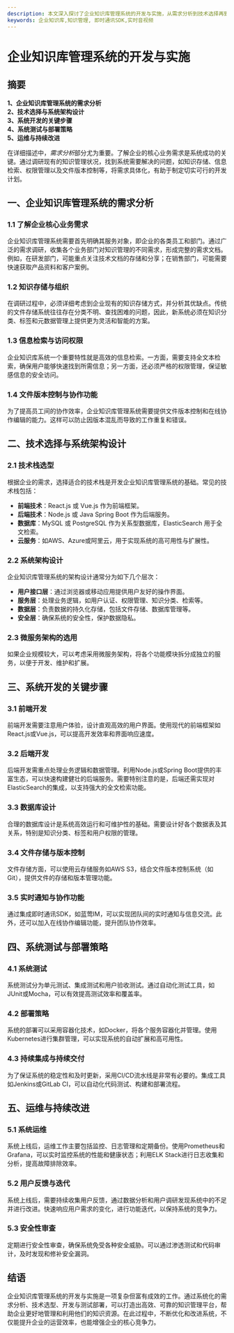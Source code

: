 ```yaml
---
description: 本文深入探讨了企业知识库管理系统的开发与实施，从需求分析到技术选择再到实际开发与部署，帮助企业更好地管理和利用他们的知识资源。
keywords: 企业知识库,知识管理, 即时通讯SDK,实时音视频
---
```

# 企业知识库管理系统的开发与实施

## 摘要

**1、企业知识库管理系统的需求分析**  
**2、技术选择与系统架构设计**  
**3、系统开发的关键步骤**  
**4、系统测试与部署策略**  
**5、运维与持续改进**  

在详细描述中，*需求分析*部分尤为重要。了解企业的核心业务需求是系统成功的关键。通过调研现有的知识管理状况，找到系统需要解决的问题，如知识存储、信息检索、权限管理以及文件版本控制等，将需求具体化，有助于制定切实可行的开发计划。

## 一、企业知识库管理系统的需求分析

### 1.1 了解企业核心业务需求

企业知识库管理系统需要首先明确其服务对象，即企业的各类员工和部门。通过广泛的需求调研，收集各个业务部门对知识管理的不同需求，形成完整的需求文档。例如，在研发部门，可能重点关注技术文档的存储和分享；在销售部门，可能需要快速获取产品资料和客户案例。

### 1.2 知识存储与组织

在调研过程中，必须详细考虑到企业现有的知识存储方式，并分析其优缺点。传统的文件存储系统往往存在分类不明、查找困难的问题，因此，新系统必须在知识分类、标签和元数据管理上提供更为灵活和智能的方案。

### 1.3 信息检索与访问权限

企业知识库系统一个重要特性就是高效的信息检索。一方面，需要支持全文本检索，确保用户能够快速找到所需信息；另一方面，还必须严格的权限管理，保证敏感信息的安全访问。

### 1.4 文件版本控制与协作功能

为了提高员工间的协作效率，企业知识库管理系统需要提供文件版本控制和在线协作编辑的能力。这样可以防止因版本混乱而导致的工作重复和错误。

## 二、技术选择与系统架构设计

### 2.1 技术栈选型

根据企业的需求，选择适合的技术栈是开发企业知识库管理系统的基础。常见的技术栈包括：

* **前端技术**：React.js 或 Vue.js 作为前端框架。
* **后端技术**：Node.js 或 Java Spring Boot 作为后端服务。
* **数据库**：MySQL 或 PostgreSQL 作为关系型数据库，ElasticSearch 用于全文检索。
* **云服务**：如AWS、Azure或阿里云，用于实现系统的高可用性与扩展性。

### 2.2 系统架构设计

企业知识库管理系统的架构设计通常分为如下几个层次：

* **用户接口层**：通过浏览器或移动应用提供用户友好的操作界面。
* **服务层**：处理业务逻辑，如用户认证、权限管理、知识分类、检索等。
* **数据层**：负责数据的持久化存储，包括文件存储、数据库管理等。
* **安全层**：确保系统的安全性，保护数据隐私。

### 2.3 微服务架构的选用

如果企业规模较大，可以考虑采用微服务架构，将各个功能模块拆分成独立的服务，以便于开发、维护和扩展。

## 三、系统开发的关键步骤

### 3.1 前端开发

前端开发需要注意用户体验，设计直观高效的用户界面。使用现代的前端框架如React.js或Vue.js，可以提高开发效率和界面响应速度。

### 3.2 后端开发

后端开发需重点处理业务逻辑和数据管理。利用Node.js或Spring Boot提供的丰富生态，可以快速构建健壮的后端服务。需要特别注意的是，后端还需实现对ElasticSearch的集成，以支持强大的全文检索功能。

### 3.3 数据库设计

合理的数据库设计是系统高效运行和可维护性的基础。需要设计好各个数据表及其关系，特别是知识分类、标签和用户权限的管理。

### 3.4 文件存储与版本控制

文件存储方面，可以使用云存储服务如AWS S3，结合文件版本控制系统（如 Git），提供文件的存储和版本管理功能。

### 3.5 实时通知与协作功能

通过集成即时通讯SDK，如蓝莺IM，可以实现团队间的实时通知与信息交流。此外，还可以加入在线协作编辑功能，提升团队协作效率。

## 四、系统测试与部署策略

### 4.1 系统测试

系统测试分为单元测试、集成测试和用户验收测试。通过自动化测试工具，如JUnit或Mocha，可以有效提高测试效率和覆盖率。

### 4.2 部署策略

系统的部署可以采用容器化技术，如Docker，将各个服务容器化并管理。使用Kubernetes进行集群管理，可以实现系统的自动扩展和高可用性。

### 4.3 持续集成与持续交付

为了保证系统的稳定性和及时更新，采用CI/CD流水线是非常有必要的。集成工具如Jenkins或GitLab CI，可以自动化代码测试、构建和部署流程。

## 五、运维与持续改进

### 5.1 系统运维

系统上线后，运维工作主要包括监控、日志管理和定期备份。使用Prometheus和Grafana，可以实时监控系统的性能和健康状态；利用ELK Stack进行日志收集和分析，提高故障排除效率。

### 5.2 用户反馈与迭代

系统上线后，需要持续收集用户反馈，通过数据分析和用户调研发现系统中的不足并进行改进。快速响应用户需求的变化，进行功能迭代，以保持系统的竞争力。

### 5.3 安全性审查

定期进行安全性审查，确保系统免受各种安全威胁。可以通过渗透测试和代码审计，及时发现和修补安全漏洞。

## 结语

企业知识库管理系统的开发与实施是一项复杂但富有成效的工作。通过系统化的需求分析、技术选型、开发与测试部署，可以打造出高效、可靠的知识管理平台，帮助企业更好地管理和利用他们的知识资源。在此过程中，不断优化和改进系统，不仅能提升企业的运营效率，也能增强企业的核心竞争力。
